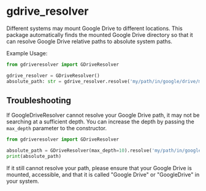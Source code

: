 # gdrive_resolver
Different systems may mount Google Drive to different locations. 
This package automatically finds the mounted Google Drive directory so that it can resolve Google Drive relative
paths to absolute system paths.

Example Usage:

```python
from gdriveresolver import GDriveResolver

gdrive_resolver = GDriveResolver()
absolute_path: str = gdrive_resolver.resolve('my/path/in/google/drive/myfile.txt')
```

## Troubleshooting
If GoogleDriveResolver cannot resolve your Google Drive path, it may not be searching at a sufficient depth.
You can increase the depth by passing the `max_depth` parameter to the constructor.

```python
from gdriveresolver import GDriveResolver

absolute_path = GDriveResolver(max_depth=10).resolve('my/path/in/google/drive/myfile.txt')
print(absolute_path)
```
If it still cannot resolve your path, please ensure that your Google Drive is mounted, accessible,
and that it is called "Google Drive" or "GoogleDrive" in your system.